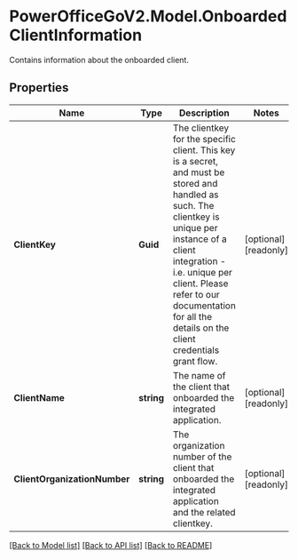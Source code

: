 # PowerOfficeGoV2.Model.OnboardedClientInformation
Contains information about the onboarded client.

## Properties

Name | Type | Description | Notes
------------ | ------------- | ------------- | -------------
**ClientKey** | **Guid** | The clientkey for the specific client.  This key is a secret, and must be stored and handled as such.  The clientkey is unique per instance of a client integration - i.e. unique per client.  Please refer to our documentation for all the details on the client credentials grant flow. | [optional] [readonly] 
**ClientName** | **string** | The name of the client that onboarded the integrated application. | [optional] [readonly] 
**ClientOrganizationNumber** | **string** | The organization number of the client that onboarded the integrated application and the related clientkey. | [optional] [readonly] 

[[Back to Model list]](../../README.md#documentation-for-models) [[Back to API list]](../../README.md#documentation-for-api-endpoints) [[Back to README]](../../README.md)

